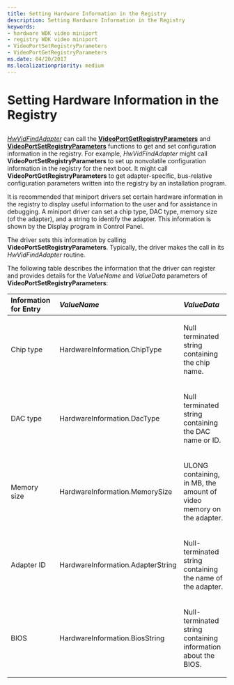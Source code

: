 ```yaml
---
title: Setting Hardware Information in the Registry
description: Setting Hardware Information in the Registry
keywords:
- hardware WDK video miniport
- registry WDK video miniport
- VideoPortSetRegistryParameters
- VideoPortGetRegistryParameters
ms.date: 04/20/2017
ms.localizationpriority: medium
---
```


# Setting Hardware Information in the Registry


## <span id="ddk_setting_hardware_information_in_the_registry_gg"></span><span id="DDK_SETTING_HARDWARE_INFORMATION_IN_THE_REGISTRY_GG"></span>


[*HwVidFindAdapter*](/windows-hardware/drivers/ddi/video/nc-video-pvideo_hw_find_adapter) can call the [**VideoPortGetRegistryParameters**](/windows-hardware/drivers/ddi/video/nf-video-videoportgetregistryparameters) and [**VideoPortSetRegistryParameters**](/windows-hardware/drivers/ddi/video/nf-video-videoportsetregistryparameters) functions to get and set configuration information in the registry. For example, *HwVidFindAdapter* might call **VideoPortSetRegistryParameters** to set up nonvolatile configuration information in the registry for the next boot. It might call **VideoPortGetRegistryParameters** to get adapter-specific, bus-relative configuration parameters written into the registry by an installation program.

It is recommended that miniport drivers set certain hardware information in the registry to display useful information to the user and for assistance in debugging. A miniport driver can set a chip type, DAC type, memory size (of the adapter), and a string to identify the adapter. This information is shown by the Display program in Control Panel.

The driver sets this information by calling **VideoPortSetRegistryParameters**. Typically, the driver makes the call in its *HwVidFindAdapter* routine.

The following table describes the information that the driver can register and provides details for the *ValueName* and *ValueData* parameters of **VideoPortSetRegistryParameters**:

<table>
<colgroup>
<col width="33%" />
<col width="33%" />
<col width="33%" />
</colgroup>
<thead>
<tr class="header">
<th align="left">Information for Entry</th>
<th align="left"><em>ValueName</em></th>
<th align="left"><em>ValueData</em></th>
</tr>
</thead>
<tbody>
<tr class="odd">
<td align="left"><p>Chip type</p></td>
<td align="left"><p>HardwareInformation.ChipType</p></td>
<td align="left"><p>Null terminated string containing the chip name.</p></td>
</tr>
<tr class="even">
<td align="left"><p>DAC type</p></td>
<td align="left"><p>HardwareInformation.DacType</p></td>
<td align="left"><p>Null terminated string containing the DAC name or ID.</p></td>
</tr>
<tr class="odd">
<td align="left"><p>Memory size</p></td>
<td align="left"><p>HardwareInformation.MemorySize</p></td>
<td align="left"><p>ULONG containing, in MB, the amount of video memory on the adapter.</p></td>
</tr>
<tr class="even">
<td align="left"><p>Adapter ID</p></td>
<td align="left"><p>HardwareInformation.AdapterString</p></td>
<td align="left"><p>Null-terminated string containing the name of the adapter.</p></td>
</tr>
<tr class="odd">
<td align="left"><p>BIOS</p></td>
<td align="left"><p>HardwareInformation.BiosString</p></td>
<td align="left"><p>Null-terminated string containing information about the BIOS.</p></td>
</tr>
</tbody>
</table>

 

 

